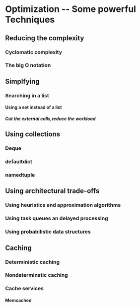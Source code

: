 # Optimization -- Some powerful Techniques
## Reducing the complexity
### Cyclomatic complexity
### The big O notation

## Simplfying 
### Searching in a list
#### Using a set instead of a list 
##### Cut the external calls,reduce the workload 

## Using collections
### Deque
### defaultdict
### namedtuple

## Using architectural trade-offs
### Using heuristics and approximation algorithms
### Using task queues an delayed processing
### Using probabilistic data structures
## Caching
### Deterministic caching
### Nondeterminstic caching
### Cache services 
#### Memcached 
